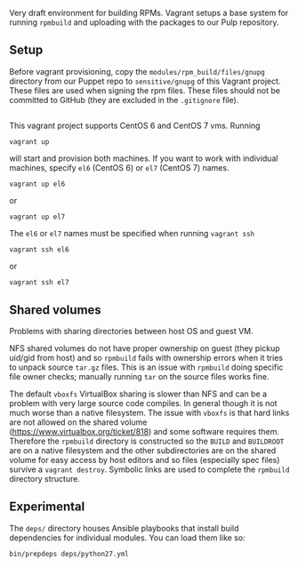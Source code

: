 Very draft environment for building RPMs. Vagrant setups a base system for running `rpmbuild` and uploading with the packages to our Pulp repository.

## Setup

Before vagrant provisioning, copy the `modules/rpm_build/files/gnupg` directory from our Puppet repo to `sensitive/gnupg` of this Vagrant project. These files are used when signing the rpm files. These files should not be committed to GitHub (they are excluded in the `.gitignore` file).


## 

This vagrant project supports CentOS 6 and CentOS 7 vms. Running

    vagrant up

will start and provision both machines. If you want to work with individual machines, specify `el6` (CentOS 6) or `el7` (CentOS 7) names.

    vagrant up el6

or

    vagrant up el7


The `el6` or `el7` names must be specified when running `vagrant ssh`

    vagrant ssh el6
or

    vagrant ssh el7

## Shared volumes

Problems with sharing directories between host OS and guest VM.

NFS shared volumes do not have proper ownership on guest (they pickup uid/gid
from host) and so `rpmbuild` fails with ownership errors when it tries to unpack
source `tar.gz` files. This is an issue with `rpmbuild` doing specific file owner
checks; manually running `tar` on the source files works fine.

The default `vboxfs` VirtualBox sharing is slower than NFS and can be a problem with
very large source code compiles. In general though it is not much worse than a
native filesystem. The issue with `vboxfs` is that hard links are not allowed
on the shared volume (https://www.virtualbox.org/ticket/818) and some software
requires them. Therefore the `rpmbuild` directory is constructed so the `BUILD`
and `BUILDROOT` are on a native filesystem and the other subdirectories are on
the shared volume for easy access by host editors and so files (especially spec
files) survive a `vagrant destroy`. Symbolic links are used to complete the
`rpmbuild` directory structure.

## Experimental

The `deps/` directory houses Ansible playbooks that install build dependencies for individual modules. You can load them like so:

    bin/prepdeps deps/python27.yml
